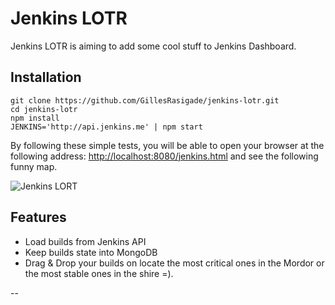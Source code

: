 # Jenkins LOTR

Jenkins LOTR is aiming to add some cool stuff to Jenkins Dashboard.

## Installation

```
git clone https://github.com/GillesRasigade/jenkins-lotr.git
cd jenkins-lotr
npm install
JENKINS='http://api.jenkins.me' | npm start
```

By following these simple tests, you will be able to open your browser at the following address: [http://localhost:8080/jenkins.html](http://localhost:8080/jenkins.html) and see the following funny map.

![Jenkins LORT](https://lh5.googleusercontent.com/8Vl2XbnNgRS-E1a78VrhA3daC_ac5OVzwM7plPjwPzM=w1041-h587-no "Screenshot 2015-11-10 at 23.53.55.png")

## Features

- Load builds from Jenkins API
- Keep builds state into MongoDB
- Drag & Drop your builds on locate the most critical ones in the Mordor or the most stable ones in the shire =).



--
